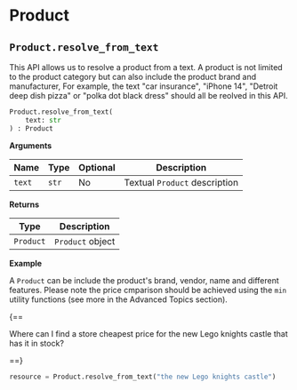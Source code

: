 # Product

## `Product.resolve_from_text`

This API allows us to resolve a product from a text. A product is not limited to the product category but can also include the product brand and manufacturer, For example, the text "car insurance", "iPhone 14", "Detroit deep dish pizza" or "polka dot black dress" should all be reolved in this API.

``` py
Product.resolve_from_text(
    text: str
) : Product
```

**Arguments**

| Name          | Type          | Optional  | Description                              |
| ------------- | --------------| --------- | ---------------------------------------- |
| `text`        | `str`         | No        | Textual `Product` description        |

**Returns**

| Type          | Description       |
| ------------- | ----------------- |
| `Product`    | `Product` object |

**Example**

A `Product` can be include the product's brand, vendor, name and different features. Please note the price cmparison should be achieved using the `min` utility functions (see more in the Advanced Topics section).

{==

Where can I find a store cheapest price for the new Lego knights castle that has it in stock?

==}

``` py
resource = Product.resolve_from_text("the new Lego knights castle")
```
